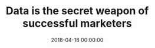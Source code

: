 ---
date: 2018-04-18 00:00:00
categories:
  - Measurement
  - Analytics
author_staff_member:
title: "Data is the secret weapon of successful marketers"
heading: Data is the map and the co-ordinates which will guide you to the treasure
sub-heading: 'Without data to guide your decision making you will fail'
description:
layout: post
hero_image:
---
